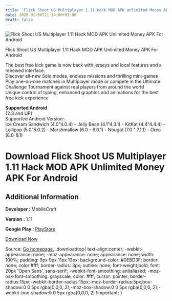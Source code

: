 ```yaml
---
title: 'Flick Shoot US Multiplayer 1.11 Hack MOD APK Unlimited Money APK For Android'
date: 2020-01-06T21:14:00+01:00
draft: false
---
```


![Flick Shoot US Multiplayer 1.11 Hack MOD APK Unlimited Money APK For Android](https://i0.wp.com/apkhome.net/wp-content/uploads/2018/07/Flick-Shoot-US-Multiplayer-1.11.png "Flick Shoot US Multiplayer 1.11 Hack MOD APK Unlimited Money APK For Android")

  

Flick Shoot US Multiplayer 1.11 Hack MOD APK Unlimited Money APK For Android

The best free kick game is now back with jerseys and local features and a renewed interface.  
Discover all-new Solo modes, endless missions and thrilling mini-games  
Play one-on-one matches in Multiplayer mode or compete in the Ultimate Challenge Tournament against real players from around the world  
Unique control of typing, enhanced graphics and animations for the best free kick experience

**Supported Android**  
{2.3 and UP}  
Supported Android Version:-  
Ice Cream Sandwich (4.0"4.0.4) - Jelly Bean (4.1"4.3.1) - KitKat (4.4"4.4.4) - Lollipop (5.0"5.0.2) - Marshmallow (6.0 - 6.0.1) - Nougat (7.0 " 7.1.1) - Oreo (8.0-8.1)

Download Flick Shoot US Multiplayer 1.11 Hack MOD APK Unlimited Money APK For Android
=====================================================================================

Additional Information
----------------------

**Developer :** MobileCraft

**Version :** 1.11

**Google Play :** [PlayStore](https://play.google.com/store/apps/details?id=net.mobilecraft.flickshootusa)

  

[Download Now](https://store4app.co/post/flick-shoot-us-multiplayer-1-11-hack-mod-apk-unlimited-money-apk-for-android_1573671991)

  
Source: [Go homepage.](https://store4app.co/post/flick-shoot-us-multiplayer-1-11-hack-mod-apk-unlimited-money-apk-for-android_1573671991) .downloadtop{ text-align:center; -webkit-appearance: none; -moz-appearance: none; appearance: none; width: 100%; padding: 9px 9px 11px 13px; background-color: #0EBD3F; border: none; color:#fff; border-radius: 3px; outline: none; font-weight;bold; font: 20px 'Open Sans', sans-serif; -webkit-font-smoothing: antialiased; -moz-osx-font-smoothing: grayscale; color: #fff; cursor: pointer; border-radius:15px;-webkit-border-radius:15px;-moz-border-radius:5px;box-shadow:0 0 5px rgba(0,0,0,.2);-moz-box-shadow:0 0 5px rgba(0,0,0,.2);-webkit-box-shadow:0 0 5px rgba(0,0,0,.2) !important; }